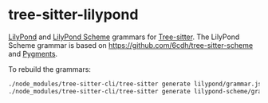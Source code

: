 # tree-sitter-lilypond

[LilyPond](https://lilypond.org) and [LilyPond Scheme](https://lilypond.org/doc/Documentation/extending) grammars for [Tree-sitter](https://github.com/tree-sitter/tree-sitter).
The LilyPond Scheme grammar is based on https://github.com/6cdh/tree-sitter-scheme and [Pygments](https://github.com/pygments/pygments/blob/04a75bd5a75bfe27f0b582dd83c85e62f9475581/pygments/lexers/lisp.py).

To rebuild the grammars:

```sh
./node_modules/tree-sitter-cli/tree-sitter generate lilypond/grammar.js --abi 14 && rm -fR lilypond/src && mv src lilypond/
./node_modules/tree-sitter-cli/tree-sitter generate lilypond-scheme/grammar.js --abi 14 && rm -fR lilypond-scheme/src && mv src lilypond-scheme/
```
